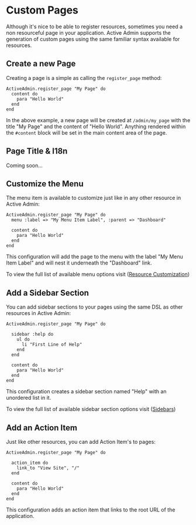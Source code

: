 # Custom Pages

Although it's nice to be able to register resources, sometimes you need a non
resourceful page in your application. Active Admin supports the generation of
custom pages using the same familiar syntax available for resources.

## Create a new Page

Creating a page is a simple as calling the `register_page` method:

    ActiveAdmin.register_page "My Page" do
      content do
        para "Hello World"
      end
    end

In the above example, a new page will be created at `/admin/my_page` with the
title "My Page" and the content of "Hello World". Anything rendered within the
`#content` block will be set in the main content area of the page.

## Page Title & I18n

Coming soon...

## Customize the Menu

The menu item is available to customize just like in any other resource in
Active Admin:

    ActiveAdmin.register_page "My Page" do
      menu :label => "My Menu Item Label", :parent => "Dashboard"

      content do
        para "Hello World"
      end
    end

This configuration will add the page to the menu with the label "My Menu Item
Label" and will nest it underneath the "Dashboard" link.

To view the full list of available menu options visit ([Resource
Customization](2-resource-customization.md))

## Add a Sidebar Section

You can add sidebar sections to your pages using the same DSL as other resources
in Active Admin:

    ActiveAdmin.register_page "My Page" do

      sidebar :help do
        ul do
          li "First Line of Help"
        end
      end

      content do
        para "Hello World"
      end
    end

This configuration creates a sidebar section named "Help" with an unordered list
in it. 

To view the full list of available sidebar section options visit
([Sidebars](7-sidebars.md))

## Add an Action Item

Just like other resources, you can add Action Item's to pages:

    ActiveAdmin.register_page "My Page" do

      action_item do
        link_to "View Site", "/"
      end

      content do
        para "Hello World"
      end
    end

This configuration adds an action item that links to the root URL of the
application.
